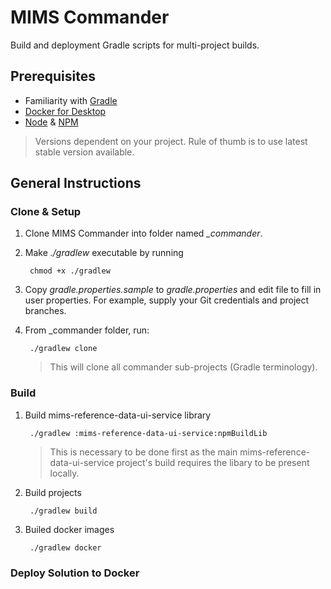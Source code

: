 # MIMS Commander

Build and deployment Gradle scripts for multi-project builds.  

## Prerequisites

* Familiarity with [Gradle](https://docs.gradle.org/current/userguide/userguide.html)
* [Docker for Desktop](https://www.docker.com/products/docker-desktop)
* [Node](https://nodejs.org/en/) & [NPM](https://www.npmjs.com/get-npm)

> Versions dependent on your project.  Rule of thumb is to use latest stable version available.

## General Instructions

### Clone & Setup

1. Clone MIMS Commander into folder named _\_commander_.  
2. Make _./gradlew_ executable by running 

        chmod +x ./gradlew

3. Copy _gradle.properties.sample_ to _gradle.properties_ and edit file to fill in user properties.  For example, supply your Git credentials and project branches.

4. From _commander folder, run:

        ./gradlew clone

    > This will clone all commander sub-projects (Gradle terminology).

### Build

1. Build mims-reference-data-ui-service library

        ./gradlew :mims-reference-data-ui-service:npmBuildLib

    > This is necessary to be done first as the main mims-reference-data-ui-service project's build requires the libary to be present locally.

2. Build projects

        ./gradlew build

3. Builed docker images

        ./gradlew docker

### Deploy Solution to Docker

